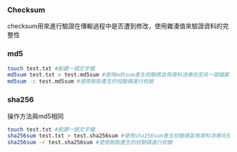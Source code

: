 ### Checksum ###
checksum用來進行驗證在傳輸過程中是否遭到修改，使用雜湊值來驗證資料的完整性

### md5 ### 
```bash
touch test.txt #創建一個文字檔
md5sum test.txt > test.md5sum #使用md5sum產生校驗碼並用資料流導向至另一個檔案中
md5sum -c test.md5sum #使用剛剛產生的校驗碼進行校驗
```
### sha256 ###
操作方法與md5相同
```bash
touch test.txt #創建一個文字檔
sha256sum test.txt > test.sha256sum #使用sha256sum產生校驗碼並用資料流導向至另一個檔案中
sha256sum -c test.sha256sum #使用剛剛產生的校驗碼進行校驗

```